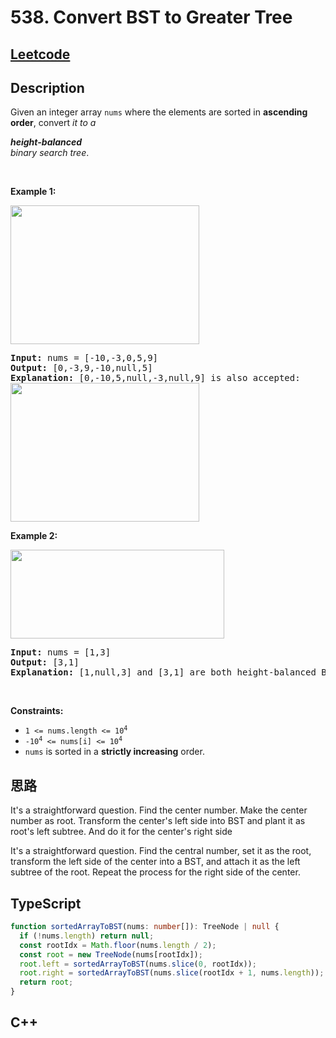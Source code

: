 # 538. Convert BST to Greater Tree

## [Leetcode](https://leetcode.cn/problems/convert-bst-to-greater-tree)

## Description

<div class="xFUwe" data-track-load="description_content"><p>Given an integer array <code>nums</code> where the elements are sorted in <strong>ascending order</strong>, convert <em>it to a </em><span data-keyword="height-balanced" class=" cursor-pointer relative text-dark-blue-s text-sm"><div class="popover-wrapper inline-block" data-headlessui-state=""><div><div aria-expanded="false" data-headlessui-state="" id="headlessui-popover-button-:rri:"><div><strong><em>height-balanced</em></strong></div></div><div style="position: fixed; z-index: 40; inset: 0px auto auto 0px; transform: translate(698px, 221px);"></div></div></div></span> <em>binary search tree</em>.</p>

<p>&nbsp;</p>
<p><strong class="example">Example 1:</strong></p>
<img alt="" src="https://assets.leetcode.com/uploads/2021/02/18/btree1.jpg" style="width: 302px; height: 222px;">
<pre><strong>Input:</strong> nums = [-10,-3,0,5,9]
<strong>Output:</strong> [0,-3,9,-10,null,5]
<strong>Explanation:</strong> [0,-10,5,null,-3,null,9] is also accepted:
<img alt="" src="https://assets.leetcode.com/uploads/2021/02/18/btree2.jpg" style="width: 302px; height: 222px;">
</pre>

<p><strong class="example">Example 2:</strong></p>
<img alt="" src="https://assets.leetcode.com/uploads/2021/02/18/btree.jpg" style="width: 342px; height: 142px;">
<pre><strong>Input:</strong> nums = [1,3]
<strong>Output:</strong> [3,1]
<strong>Explanation:</strong> [1,null,3] and [3,1] are both height-balanced BSTs.
</pre>

<p>&nbsp;</p>
<p><strong>Constraints:</strong></p>

<ul>
	<li><code>1 &lt;= nums.length &lt;= 10<sup>4</sup></code></li>
	<li><code>-10<sup>4</sup> &lt;= nums[i] &lt;= 10<sup>4</sup></code></li>
	<li><code>nums</code> is sorted in a <strong>strictly increasing</strong> order.</li>
</ul>
</div>

## 思路

It's a straightforward question. Find the center number. Make the center number as root. Transform the center's left side into BST and plant it as root's left subtree. And do it for the center's right side

It's a straightforward question. Find the central number, set it as the root, transform the left side of the center into a BST, and attach it as the left subtree of the root. Repeat the process for the right side of the center.

## TypeScript

```ts
function sortedArrayToBST(nums: number[]): TreeNode | null {
  if (!nums.length) return null;
  const rootIdx = Math.floor(nums.length / 2);
  const root = new TreeNode(nums[rootIdx]);
  root.left = sortedArrayToBST(nums.slice(0, rootIdx));
  root.right = sortedArrayToBST(nums.slice(rootIdx + 1, nums.length));
  return root;
}
```

## C++

```c++

```
